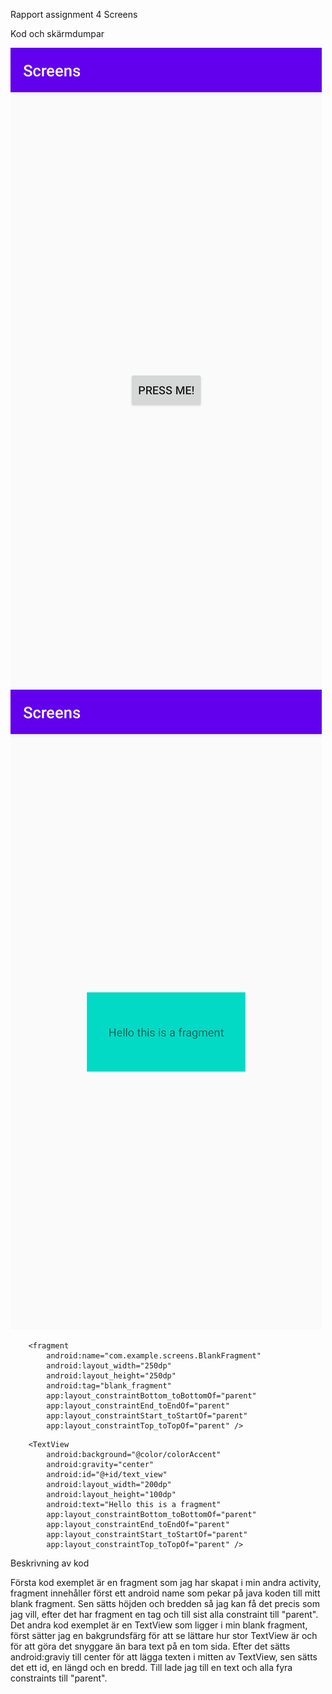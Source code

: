 Rapport assignment 4 Screens

Kod och skärmdumpar

![Screens 1](Screens_1.png)
![Screens 2](Screens_2.png)

```
    <fragment
        android:name="com.example.screens.BlankFragment"
        android:layout_width="250dp"
        android:layout_height="250dp"
        android:tag="blank_fragment"
        app:layout_constraintBottom_toBottomOf="parent"
        app:layout_constraintEnd_toEndOf="parent"
        app:layout_constraintStart_toStartOf="parent"
        app:layout_constraintTop_toTopOf="parent" />
```

```
    <TextView
        android:background="@color/colorAccent"
        android:gravity="center"
        android:id="@+id/text_view"
        android:layout_width="200dp"
        android:layout_height="100dp"
        android:text="Hello this is a fragment"
        app:layout_constraintBottom_toBottomOf="parent"
        app:layout_constraintEnd_toEndOf="parent"
        app:layout_constraintStart_toStartOf="parent"
        app:layout_constraintTop_toTopOf="parent" />
```

Beskrivning av kod

Första kod exemplet är en fragment som jag har skapat i min andra activity, fragment innehåller först ett android name som pekar på java koden till mitt blank fragment.
Sen sätts höjden och bredden så jag kan få det precis som jag vill, efter det har fragment en tag och till sist alla constraint till "parent".
Det andra kod exemplet är en TextView som ligger i min blank fragment, först sätter jag en bakgrundsfärg för att se lättare hur stor TextView är och för att göra det snyggare än bara text på en tom sida.
Efter det sätts android:graviy till center för att lägga texten i mitten av TextView, sen sätts det ett id, en längd och en bredd.
Till lade jag till en text och alla fyra constraints till "parent".